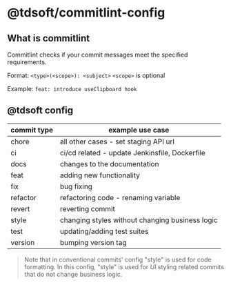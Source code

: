 # @tdsoft/commitlint-config

## What is commitlint

Commitlint checks if your commit messages meet the specified requirements.

Format: `<type>(<scope>): <subject>`
`<scope>` is optional

Example: `feat: introduce useClipboard hook`

## @tdsoft config

|commit type|example use case                               |
|-----------|-----------------------------------------------|
|chore      |all other cases - set staging API url          |
|ci         |ci/cd related - update Jenkinsfile, Dockerfile |
|docs       |changes to the documentation                   |
|feat       |adding new functionality                       |
|fix        |bug fixing                                     |
|refactor   |refactoring code - renaming variable           |
|revert     |reverting commit                               |
|style      |changing styles without changing business logic|
|test       |updating/adding test suites                    |
|version    |bumping version tag                            |

> Note that in conventional commits' config "style" is used for code
> formatting. In this config, "style" is used for *UI* styling related
> commits that do not change business logic.
